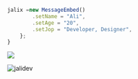 ```js
jalix =new MessageEmbed()
        .setName = "Ali",
        .setAge = "20",
        .setJop = "Developer, Designer",
    };
}
```

<a href="https://discord.com/users/816216199191855155" title="Discord Profile"><img src="https://lanyard-profile-readme.vercel.app/api/816216199191855155"></a>

<img src="https://komarev.com/ghpvc/?username=jalixdev&label=Ziyaretçi%20Sayısı&color=552b75" alt="jalidev"/>


